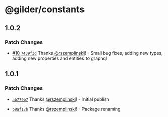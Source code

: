# @gilder/constants

## 1.0.2

### Patch Changes

- [#10](https://github.com/Gilder-Labs/backend-services/pull/10) [`7439f3d`](https://github.com/Gilder-Labs/backend-services/commit/7439f3d540b0a800ed3815f37dedd2b6110cf80f) Thanks [@rszemplinski](https://github.com/rszemplinski)! - Small bug fixes, adding new types, adding new properties and entities to graphql

## 1.0.1

### Patch Changes

- [`ab779b7`](https://github.com/Gilder-Labs/backend-services/commit/ab779b72fb24d3378d53c7d06e794cc5dc0c2277) Thanks [@rszemplinski](https://github.com/rszemplinski)! - Initial publish

- [`b8af17b`](https://github.com/Gilder-Labs/backend-services/commit/b8af17b3e92501702f61728c71278b12f7a736db) Thanks [@rszemplinski](https://github.com/rszemplinski)! - Package renaming
